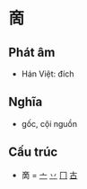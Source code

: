# 啇

## Phát âm
* Hán Việt: đích

## Nghĩa
* gốc, cội nguồn

## Cấu trúc
* 啇 = [亠](亠.md) [丷](丷.md) [冂](冂.md) [古](古.md)

<script>window.HANZI_FIELD='啇';</script>